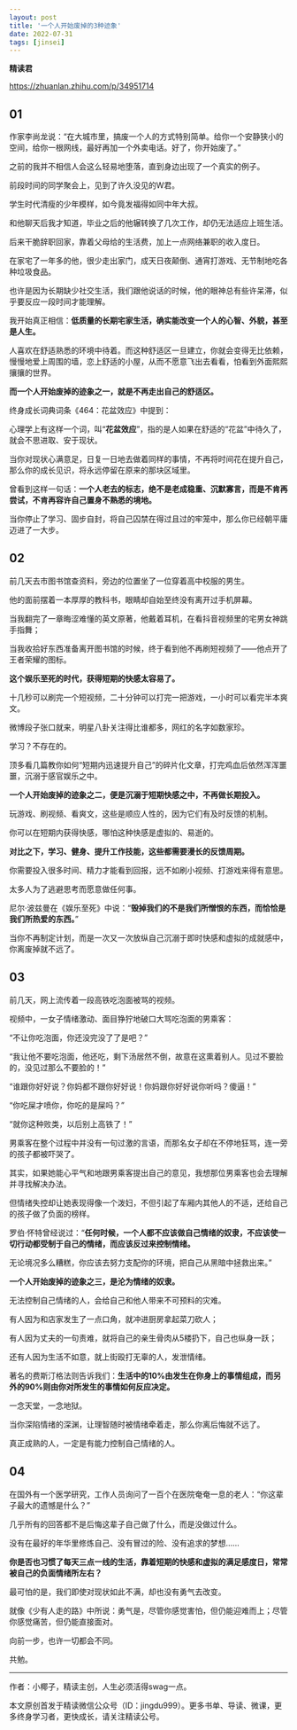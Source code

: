 ```yaml
---
layout: post
title: '一个人开始废掉的3种迹象'
date: 2022-07-31
tags: [jinsei]
---
```


**精读君**

<https://zhuanlan.zhihu.com/p/34951714>

## 01

作家李尚龙说：“在大城市里，搞废一个人的方式特别简单。给你一个安静狭小的空间，给你一根网线，最好再加一个外卖电话。好了，你开始废了。”

之前的我并不相信人会这么轻易地堕落，直到身边出现了一个真实的例子。

前段时间的同学聚会上，见到了许久没见的W君。

学生时代清瘦的少年模样，如今竟发福得如同中年大叔。

和他聊天后我才知道，毕业之后的他辗转换了几次工作，却仍无法适应上班生活。

后来干脆辞职回家，靠着父母给的生活费，加上一点网络兼职的收入度日。

在家宅了一年多的他，很少走出家门，成天日夜颠倒、通宵打游戏、无节制地吃各种垃圾食品。

也许是因为长期缺少社交生活，我们跟他说话的时候，他的眼神总有些许呆滞，似乎要反应一段时间才能理解。

我开始真正相信：**低质量的长期宅家生活，确实能改变一个人的心智、外貌，甚至是人生。**

人喜欢在舒适熟悉的环境中待着。而这种舒适区一旦建立，你就会变得无比依赖，慢慢地爱上周围的墙，恋上舒适的小屋，从而不愿意飞出去看看，怕看到外面熙熙攘攘的世界。

**而一个人开始废掉的迹象之一，就是不再走出自己的舒适区。**

终身成长词典词条《464：花盆效应》中提到：

心理学上有这样一个词，叫“**花盆效应**”，指的是人如果在舒适的“花盆”中待久了，就会不思进取、安于现状。

当你对现状心满意足，日复一日地去做着同样的事情，不再将时间花在提升自己，那么你的成长见识，将永远停留在原来的那块区域里。

曾看到这样一句话：**一个人老去的标志，绝不是老成稳重、沉默寡言，而是不肯再尝试，不肯再容许自己置身不熟悉的境地。**

当你停止了学习、固步自封，将自己囚禁在得过且过的牢笼中，那么你已经朝平庸迈进了一大步。

## 02

前几天去市图书馆查资料，旁边的位置坐了一位穿着高中校服的男生。

他的面前摆着一本厚厚的教科书，眼睛却自始至终没有离开过手机屏幕。

当我翻完了一章晦涩难懂的英文原著，他戴着耳机，在看抖音视频里的宅男女神跳手指舞；

当我收拾好东西准备离开图书馆的时候，终于看到他不再刷短视频了——他点开了王者荣耀的图标。

**这个娱乐至死的时代，获得短期的快感太容易了。**

十几秒可以刷完一个短视频，二十分钟可以打完一把游戏，一小时可以看完半本爽文。

微博段子张口就来，明星八卦关注得比谁都多，网红的名字如数家珍。

学习？不存在的。

顶多看几篇教你如何“短期内迅速提升自己”的碎片化文章，打完鸡血后依然浑浑噩噩，沉溺于感官娱乐之中。

**一个人开始废掉的迹象之二，便是沉溺于短期快感之中，不再做长期投入。**

玩游戏、刷视频、看爽文，这些是顺应人性的，因为它们有及时反馈的机制。

你可以在短期内获得快感，哪怕这种快感是虚拟的、易逝的。

**对比之下，学习、健身、提升工作技能，这些都需要漫长的反馈周期。**

你需要投入很多时间、精力才能看到回报，远不如刷小视频、打游戏来得有意思。

太多人为了逃避思考而愿意做任何事。

尼尔·波兹曼在《娱乐至死》中说：“**毁掉我们的不是我们所憎恨的东西，而恰恰是我们所热爱的东西。**”

当你不再制定计划，而是一次又一次放纵自己沉溺于即时快感和虚拟的成就感中，你离废掉就不远了。

## 03

前几天，网上流传着一段高铁吃泡面被骂的视频。

视频中，一女子情绪激动、面目狰狞地破口大骂吃泡面的男乘客：

“不让你吃泡面，你还没完没了了是吧？”

“我让他不要吃泡面，他还吃，剩下汤居然不倒，故意在这熏着别人。见过不要脸的，没见过那么不要脸的！”

“谁跟你好好说？你妈都不跟你好好说！你妈跟你好好说你听吗？傻逼！”

“你吃屎才喷你，你吃的是屎吗？”

“就你这种败类，以后别上高铁了！”

男乘客在整个过程中并没有一句过激的言语，而那名女子却在不停地狂骂，连一旁的孩子都被吓哭了。

其实，如果她能心平气和地跟男乘客提出自己的意见，我想那位男乘客也会去理解并寻找解决办法。

但情绪失控却让她表现得像一个泼妇，不但引起了车厢内其他人的不适，还给自己的孩子做了负面的榜样。

罗伯·怀特曾经说过：“**任何时候，一个人都不应该做自己情绪的奴隶，不应该使一切行动都受制于自己的情绪，而应该反过来控制情绪。**

无论境况多么糟糕，你应该去努力支配你的环境，把自己从黑暗中拯救出来。”

**一个人开始废掉的迹象之三，是沦为情绪的奴隶。**

无法控制自己情绪的人，会给自己和他人带来不可预料的灾难。

有人因为和店家发生了一点口角，就冲进厨房拿起菜刀砍人；

有人因为丈夫的一句责难，就将自己的亲生骨肉从5楼扔下，自己也纵身一跃；

还有人因为生活不如意，就上街殴打无辜的人，发泄情绪。

著名的费斯汀格法则告诉我们：**生活中的10%由发生在你身上的事情组成，而另外的90%则由你对所发生的事情如何反应决定。**

一念天堂，一念地狱。

当你深陷情绪的深渊，让理智随时被情绪牵着走，那么你离后悔就不远了。

真正成熟的人，一定是有能力控制自己情绪的人。

## 04

在国外有一个医学研究，工作人员询问了一百个在医院奄奄一息的老人：“你这辈子最大的遗憾是什么？”

几乎所有的回答都不是后悔这辈子自己做了什么，而是没做过什么。

没有在最好的年华里修炼自己、没有冒过的险、没有追求的梦想......

**你是否也习惯了每天三点一线的生活，靠着短期的快感和虚拟的满足感度日，常常被自己的负面情绪所左右？**

最可怕的是，我们即使对现状如此不满，却也没有勇气去改变。

就像《少有人走的路》中所说：勇气是，尽管你感觉害怕，但仍能迎难而上；尽管你感觉痛苦，但仍能直接面对。

向前一步，也许一切都会不同。

共勉。

---

作者：小椰子，精读主创，人生必须活得swag一点。

本文原创首发于精读微信公众号（ID：jingdu999）。更多书单、导读、微课，更多终身学习者，更快成长，请关注精读公号。
